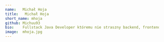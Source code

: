 ```yaml
---
name:   Michał Hoja
title:   Michał Hoja
short_name: mhoja
github: Michuu93
bio:    Fullstack Java Developer któremu nie straszny backend, frontend a nawet devops. Ostatnimi czasy z głową w chmurach, głodny wiedzy i poszerzający własne horyzonty. Na co dzień pasjonat motocykli, gitar elektrycznych, tatuaży i dużych kotów.
image:  mhoja.jpg
---
```

